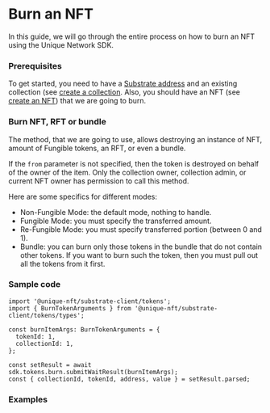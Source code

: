 # Burn an NFT

In this guide, we will go through the entire process on how to burn an NFT using the Unique Network SDK.

### Prerequisites

To get started, you need to have a [Substrate address](../tutorials/accounts/create-account.md) and an existing collection (see [create a collection](../tutorials/create-collection-token.md). Also, you should have an NFT (see [create an NFT](../tutorials/create-collection-token.md)) that we are going to burn.

### Burn NFT, RFT or bundle

The method, that we are going to use, allows destroying an instance of NFT, amount of Fungible tokens, an RFT, or even a bundle.

If the `from` parameter is not specified, then the token is destroyed on behalf of the owner of the item. Only the collection owner, collection admin, or current NFT owner has permission to call this method. 

Here are some specifics for different modes: 

- Non-Fungible Mode: the default mode, nothing to handle.
- Fungible Mode: you must specify the transferred amount.
- Re-Fungible Mode: you must specify transferred portion (between 0 and 1).
- Bundle: you can burn only those tokens in the bundle that do not contain other tokens. If you want to burn such the token, then you must pull out all the tokens from it first.

### Sample code

```typescript:no-line-numbers
import '@unique-nft/substrate-client/tokens';
import { BurnTokenArguments } from '@unique-nft/substrate-client/tokens/types';

const burnItemArgs: BurnTokenArguments = {
  tokenId: 1,
  collectionId: 1,
};

const setResult = await sdk.tokens.burn.submitWaitResult(burnItemArgs);
const { collectionId, tokenId, address, value } = setResult.parsed;
```

### Examples


<CodeSwitcher>
<template v-slot:sdk>

```typescript:no-line-numbers
import { Sdk } from "@unique-nft/sdk";

const sdk = new Sdk({ baseUrl: 'https://rest.unique.network/opal' });

const result = await sdk.tokens.burn.submitWaitResult({
  "collectionId": 1,
  "tokenId": 1,
  "address": "5FHneW46xGXgs5mUiveU4sbTyGBzmstUspZC92UhjJM694ty"
});

const { parsed: { collectionId, tokenId } } = result;

console.log(`burned token ${tokenId} collection ${collectionId}`);
```

</template>
<template v-slot:substrateClient>

```typescript:no-line-numbers
import '@unique-nft/substrate-client/tokens';
import { BurnTokenArguments } from '@unique-nft/substrate-client/tokens/types';

const burnItemArgs: BurnTokenArguments = {
  tokenId: 1,
  collectionId: 1,
};

const setResult = await sdk.tokens.burn.submitWaitResult(burnItemArgs);
const { collectionId, tokenId, address, value } = setResult.parsed;
```

</template>
<template v-slot:rest>

```bash:no-line-numbers
  curl -X 'DELETE' \
    'http://rest.unique.network/opal/token?use=Build&withFee=false&verify=false' \
    -H 'accept: application/json' \
    -H 'Content-Type: application/json' \
    -d '{
    "collectionId": 183,
    "tokenId": 5,
    "address": "5FHneW46xGXgs5mUiveU4sbTyGBzmstUspZC92UhjJM694ty"
  }'
    
    # then we sign, then we call
    
    curl -X 'POST' \
    'https://rest.unique.network/opal/extrinsic/submit' \
    -H 'accept: application/json' \
    -H 'Content-Type: application/json' \
    -d '{
    "signerPayloadJSON": { *from previous response* },
    "signature": "0x_your_signature_in_hex"
    }'
```

</template>
</CodeSwitcher>









